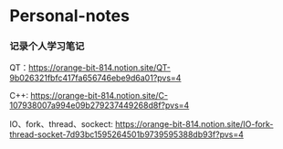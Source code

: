 # Personal-notes
### 记录个人学习笔记

QT：https://orange-bit-814.notion.site/QT-9b026321fbfc417fa656746ebe9d6a01?pvs=4

C++: https://orange-bit-814.notion.site/C-107938007a994e09b279237449268d8f?pvs=4

IO、fork、thread、sockect: https://orange-bit-814.notion.site/IO-fork-thread-socket-7d93bc1595264501b9739595388db93f?pvs=4
